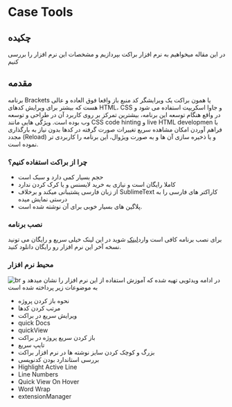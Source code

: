 # Case Tools

## چکیده
در این مقاله میخواهیم به نرم افزار براکت بپردازیم و مشخصات این نرم افزار را بررسی کنیم
## مقدمه
برنامه Brackets یا همون براکت یک ویرایشگر کد منبع باز واقعا فوق العاده و عالی هست که بیشتر برای ویرایش کدهای HTML، CSS و جاوا اسکریپت استفاده می شود و در واقع هنگام توسعه این برنامه، بیشترین تمرکز بر روی کاربرد آن در طراحی و توسعه وب بوده است. ویژگی هایی مانند CSS code hinting و live HTML developmen با فراهم آوردن امکان مشاهده سریع تغییرات صورت گرفته در کدها بدون نیاز به بارگذاری مجدد (Reload) و یا ذخیره سازی آن ها و به صورت ویژوال، این برنامه را کاربردی تر نموده است.
### چرا از براکت استفاده کنیم؟
- حجم بسیار کمی دارد و سبک است
- کاملا رایگان است و نیازی به خرید لایسنس و یا کرک کردن ندارد
- از زبان فارسی پشتیبانی میکند و برخلاف SublimeText  کاراکتر های فارسی را به درستی نمایش میده
- پلاگین های بسیار خوبی برای آن نوشته شده است.

### نصب برنامه
برای نصب برنامه کافی است وارد[لینک](https://brackets.io/) شوید در این لینک خیلی سریع و رایگان می تونید نسخه آخر این نرم افزار رو رایگان دانلود کنید.
### محیط نرم افزار

 ![br](https://user-images.githubusercontent.com/94869940/172007398-19208c61-ff36-40ba-a636-3bbc2309dbe4.png)
 در ادامه ویدئویی تهیه شده که آموزش استفاده از این نرم افزار را نشان میدهد
 و به موضوعات زیر پرداخته شده است
 -  نحوه باز کردن پروژه
 - مرتب کردن کدها
 - ویرایش سریع در براکت
 - quick Docs
 - quickView
 - باز کردن سریع پروژه در براکت
 - تایپ سریع
 - بزرگ و کوچک کردن سایز نوشته ها در نرم افزار براکت
 - بررسی استاندارد بودن کدنویسی
 - Highlight Active Line
 - Line Numbers
 - Quick View On Hover
 - Word Wrap
 - extensionManager
 
 
 
